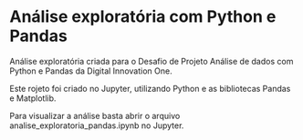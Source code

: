 # Análise exploratória com Python e Pandas

Análise exploratória criada para o Desafio de Projeto Análise de dados com Python e Pandas da Digital Innovation One.

Este rojeto foi criado no Jupyter, utilizando Python e as bibliotecas Pandas e Matplotlib.

Para visualizar a análise basta abrir o arquivo analise_exploratoria_pandas.ipynb no Jupyter.
